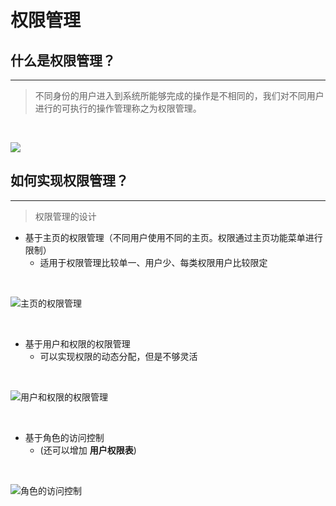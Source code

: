 # **权限管理**
## **什么是权限管理？**
---

> 不同身份的用户进入到系统所能够完成的操作是不相同的，我们对不同用户进行的可执行的操作管理称之为权限管理。

<br />

![](/docs/assets/apache-shiro/yky_20200522140014.png)

## **如何实现权限管理？**
---
> 权限管理的设计

- 基于主页的权限管理（不同用户使用不同的主页。权限通过主页功能菜单进行限制）
    - 适用于权限管理比较单一、用户少、每类权限用户比较限定 

<br />

![主页的权限管理](/docs/assets/apache-shiro/yky_20200522141516.png)

<br />

- 基于用户和权限的权限管理
    - 可以实现权限的动态分配，但是不够灵活

<br />

![用户和权限的权限管理](/docs/assets/apache-shiro/yky_20200522144326.png)

<br />

- 基于角色的访问控制
    - (还可以增加 **用户权限表**)

<br />

![角色的访问控制](/docs/assets/apache-shiro/yky_20200522150216.png)

